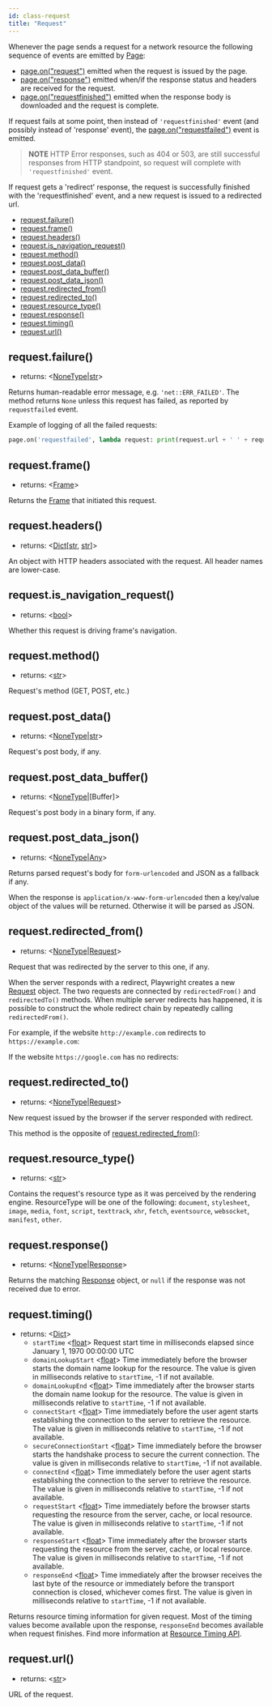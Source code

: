 ```yaml
---
id: class-request
title: "Request"
---
```



Whenever the page sends a request for a network resource the following sequence of events are emitted by [Page]:
* [page.on("request")](./api/class-page.md#pageonrequest) emitted when the request is issued by the page.
* [page.on("response")](./api/class-page.md#pageonresponse) emitted when/if the response status and headers are received for the request.
* [page.on("requestfinished")](./api/class-page.md#pageonrequestfinished) emitted when the response body is downloaded and the request is complete.

If request fails at some point, then instead of `'requestfinished'` event (and possibly instead of 'response' event), the  [page.on("requestfailed")](./api/class-page.md#pageonrequestfailed) event is emitted.

> **NOTE** HTTP Error responses, such as 404 or 503, are still successful responses from HTTP standpoint, so request will complete with `'requestfinished'` event.

If request gets a 'redirect' response, the request is successfully finished with the 'requestfinished' event, and a new request is  issued to a redirected url.


- [request.failure()](./api/class-request.md#requestfailure)
- [request.frame()](./api/class-request.md#requestframe)
- [request.headers()](./api/class-request.md#requestheaders)
- [request.is_navigation_request()](./api/class-request.md#requestis_navigation_request)
- [request.method()](./api/class-request.md#requestmethod)
- [request.post_data()](./api/class-request.md#requestpost_data)
- [request.post_data_buffer()](./api/class-request.md#requestpost_data_buffer)
- [request.post_data_json()](./api/class-request.md#requestpost_data_json)
- [request.redirected_from()](./api/class-request.md#requestredirected_from)
- [request.redirected_to()](./api/class-request.md#requestredirected_to)
- [request.resource_type()](./api/class-request.md#requestresource_type)
- [request.response()](./api/class-request.md#requestresponse)
- [request.timing()](./api/class-request.md#requesttiming)
- [request.url()](./api/class-request.md#requesturl)

## request.failure()
- returns: <[NoneType]|[str]>

Returns human-readable error message, e.g. `'net::ERR_FAILED'`. The method returns `None` unless this request has failed, as reported by `requestfailed` event.

Example of logging of all the failed requests:

```py
page.on('requestfailed', lambda request: print(request.url + ' ' + request.failure);
```

## request.frame()
- returns: <[Frame]>

Returns the [Frame] that initiated this request.

## request.headers()
- returns: <[Dict]\[[str], [str]\]>

An object with HTTP headers associated with the request. All header names are lower-case.

## request.is_navigation_request()
- returns: <[bool]>

Whether this request is driving frame's navigation.

## request.method()
- returns: <[str]>

Request's method (GET, POST, etc.)

## request.post_data()
- returns: <[NoneType]|[str]>

Request's post body, if any.

## request.post_data_buffer()
- returns: <[NoneType]|[Buffer]>

Request's post body in a binary form, if any.

## request.post_data_json()
- returns: <[NoneType]|[Any]>

Returns parsed request's body for `form-urlencoded` and JSON as a fallback if any.

When the response is `application/x-www-form-urlencoded` then a key/value object of the values will be returned. Otherwise it will be parsed as JSON.

## request.redirected_from()
- returns: <[NoneType]|[Request]>

Request that was redirected by the server to this one, if any.

When the server responds with a redirect, Playwright creates a new [Request] object. The two requests are connected by `redirectedFrom()` and `redirectedTo()` methods. When multiple server redirects has happened, it is possible to construct the whole redirect chain by repeatedly calling `redirectedFrom()`.

For example, if the website `http://example.com` redirects to `https://example.com`:

If the website `https://google.com` has no redirects:

## request.redirected_to()
- returns: <[NoneType]|[Request]>

New request issued by the browser if the server responded with redirect.

This method is the opposite of [request.redirected_from()](./api/class-request.md#requestredirected_from):

## request.resource_type()
- returns: <[str]>

Contains the request's resource type as it was perceived by the rendering engine. ResourceType will be one of the following: `document`, `stylesheet`, `image`, `media`, `font`, `script`, `texttrack`, `xhr`, `fetch`, `eventsource`, `websocket`, `manifest`, `other`.

## request.response()
- returns: <[NoneType]|[Response]>

Returns the matching [Response] object, or `null` if the response was not received due to error.

## request.timing()
- returns: <[Dict]>
  - `startTime` <[float]> Request start time in milliseconds elapsed since January 1, 1970 00:00:00 UTC
  - `domainLookupStart` <[float]> Time immediately before the browser starts the domain name lookup for the resource. The value is given in milliseconds relative to `startTime`, -1 if not available.
  - `domainLookupEnd` <[float]> Time immediately after the browser starts the domain name lookup for the resource. The value is given in milliseconds relative to `startTime`, -1 if not available.
  - `connectStart` <[float]> Time immediately before the user agent starts establishing the connection to the server to retrieve the resource. The value is given in milliseconds relative to `startTime`, -1 if not available.
  - `secureConnectionStart` <[float]> Time immediately before the browser starts the handshake process to secure the current connection. The value is given in milliseconds relative to `startTime`, -1 if not available.
  - `connectEnd` <[float]> Time immediately before the user agent starts establishing the connection to the server to retrieve the resource. The value is given in milliseconds relative to `startTime`, -1 if not available.
  - `requestStart` <[float]> Time immediately before the browser starts requesting the resource from the server, cache, or local resource. The value is given in milliseconds relative to `startTime`, -1 if not available.
  - `responseStart` <[float]> Time immediately after the browser starts requesting the resource from the server, cache, or local resource. The value is given in milliseconds relative to `startTime`, -1 if not available.
  - `responseEnd` <[float]> Time immediately after the browser receives the last byte of the resource or immediately before the transport connection is closed, whichever comes first. The value is given in milliseconds relative to `startTime`, -1 if not available.

Returns resource timing information for given request. Most of the timing values become available upon the response, `responseEnd` becomes available when request finishes. Find more information at [Resource Timing API](https://developer.mozilla.org/en-US/docs/Web/API/PerformanceResourceTiming).

## request.url()
- returns: <[str]>

URL of the request.

[Accessibility]: ./api/class-accessibility.md "Accessibility"
[Browser]: ./api/class-browser.md "Browser"
[BrowserContext]: ./api/class-browsercontext.md "BrowserContext"
[BrowserType]: ./api/class-browsertype.md "BrowserType"
[CDPSession]: ./api/class-cdpsession.md "CDPSession"
[ChromiumBrowserContext]: ./api/class-chromiumbrowsercontext.md "ChromiumBrowserContext"
[ConsoleMessage]: ./api/class-consolemessage.md "ConsoleMessage"
[Dialog]: ./api/class-dialog.md "Dialog"
[Download]: ./api/class-download.md "Download"
[ElementHandle]: ./api/class-elementhandle.md "ElementHandle"
[FileChooser]: ./api/class-filechooser.md "FileChooser"
[Frame]: ./api/class-frame.md "Frame"
[JSHandle]: ./api/class-jshandle.md "JSHandle"
[Keyboard]: ./api/class-keyboard.md "Keyboard"
[Mouse]: ./api/class-mouse.md "Mouse"
[Page]: ./api/class-page.md "Page"
[Playwright]: ./api/class-playwright.md "Playwright"
[Request]: ./api/class-request.md "Request"
[Response]: ./api/class-response.md "Response"
[Route]: ./api/class-route.md "Route"
[Selectors]: ./api/class-selectors.md "Selectors"
[TimeoutError]: ./api/class-timeouterror.md "TimeoutError"
[Touchscreen]: ./api/class-touchscreen.md "Touchscreen"
[Video]: ./api/class-video.md "Video"
[WebSocket]: ./api/class-websocket.md "WebSocket"
[Worker]: ./api/class-worker.md "Worker"
[Element]: https://developer.mozilla.org/en-US/docs/Web/API/element "Element"
[Evaluation Argument]: ./core-concepts.md#evaluationargument "Evaluation Argument"
[Promise]: https://developer.mozilla.org/en-US/docs/Web/JavaScript/Reference/Global_Objects/Promise "Promise"
[iterator]: https://developer.mozilla.org/en-US/docs/Web/JavaScript/Reference/Iteration_protocols "Iterator"
[origin]: https://developer.mozilla.org/en-US/docs/Glossary/Origin "Origin"
[selector]: https://developer.mozilla.org/en-US/docs/Web/CSS/CSS_Selectors "selector"
[Serializable]: https://developer.mozilla.org/en-US/docs/Web/JavaScript/Reference/Global_Objects/JSON/stringify#Description "Serializable"
[UIEvent.detail]: https://developer.mozilla.org/en-US/docs/Web/API/UIEvent/detail "UIEvent.detail"
[UnixTime]: https://en.wikipedia.org/wiki/Unix_time "Unix Time"
[xpath]: https://developer.mozilla.org/en-US/docs/Web/XPath "xpath"

[Any]: https://docs.python.org/3/library/typing.html#typing.Any "Any"
[bool]: https://docs.python.org/3/library/stdtypes.html "bool"
[Callable]: https://docs.python.org/3/library/typing.html#typing.Callable "Callable"
[EventContextManager]: https://docs.python.org/3/reference/datamodel.html#context-managers "Event context manager"
[Dict]: https://docs.python.org/3/library/typing.html#typing.Dict "Dict"
[float]: https://docs.python.org/3/library/stdtypes.html#numeric-types-int-float-complex "float"
[int]: https://docs.python.org/3/library/stdtypes.html#numeric-types-int-float-complex "int"
[List]: https://docs.python.org/3/library/typing.html#typing.List "List"
[NoneType]: https://docs.python.org/3/library/constants.html#None "None"
[Pattern]: https://docs.python.org/3/library/re.html "Pattern"
[URL]: https://en.wikipedia.org/wiki/URL "URL"
[pathlib.Path]: https://realpython.com/python-pathlib/ "pathlib.Path"
[str]: https://docs.python.org/3/library/stdtypes.html#text-sequence-type-str "str"
[Union]: https://docs.python.org/3/library/typing.html#typing.Union "Union"
